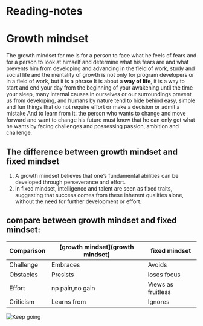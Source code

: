 # Reading-notes 
# Growth mindset
The growth mindset for me is for a person to face what he feels of fears and for a person to look at 
himself and determine what his fears are and what prevents him from developing and advancing in the 
field of work, study and social life and the mentality of growth is not only for program developers or in a 
field of work, but it is a phrase It is about a **way of life**, it is a way to start and end your day from the 
beginning of your awakening until the time your sleep, many internal causes in ourselves or our 
surroundings prevent us from developing, and humans by nature tend to hide behind easy, simple and 
fun things that do not require effort or make a decision or admit a mistake And to learn from it.
the person who wants to change and move forward and want to change his future must know that he
can only get what he wants by facing challenges and possessing passion, ambition and challenge.

## The difference between growth mindset and fixed mindset
1. A growth mindset believes that one’s fundamental abilities can be developed through perseverance and effort.
2. in fixed mindset, intelligence and talent are seen as fixed traits, suggesting that success comes from these inherent qualities alone,
   without the need for further development or effort.

## compare between growth mindset and fixed mindset:
Comparison | [growth mindset](growth mindset) | fixed mindset
---------- | -------------- | -------------
Challenge | Embraces | Avoids
Obstacles | Presists | loses focus 
Effort | np pain,no gain | Views as fruitless
Criticism | Learns from | Ignores

![Keep going](https://image.shutterstock.com/image-photo/quote-keep-going-over-road-260nw-1505780975.jpg)
